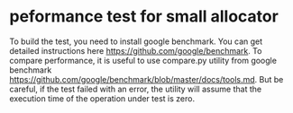# peformance test for small allocator

To build the test, you need to install google benchmark.
You can get detailed instructions here https://github.com/google/benchmark.
To compare performance, it is useful to use compare.py utility from google
benchmark https://github.com/google/benchmark/blob/master/docs/tools.md. But
be careful, if the test failed with an error, the utility will assume that the
execution time of the operation under test is zero.

